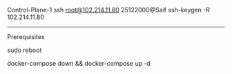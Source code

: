 Control-Plane-1
ssh root@102.214.11.80
25122000@Saif
ssh-keygen -R 102.214.11.80




----------------------------------------------------------------------------------

Prerequisites

sudo reboot

docker-compose down && docker-compose up -d